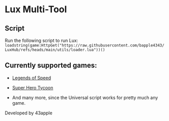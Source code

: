 # Lux Multi-Tool

## Script
Run the following script to run Lux:
```loadstring(game:HttpGet("https://raw.githubusercontent.com/bapple4343/LuxHub/refs/heads/main/utils/loader.lua"))()```

## Currently supported games:
- [Legends of Speed](https://www.roblox.com/games/3101667897/Legends-Of-Speed)
- [Super Hero Tycoon](https://www.roblox.com/games/574407221/Super-Hero-Tycoon)

- And many more, since the Universal script works for pretty much any game.

Developed by 43apple
